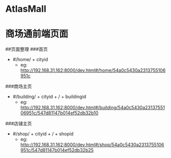 # AtlasMall
# 商场通前端页面

##页面整理
###首页
+ #/home/ + cityid
	+ eg: http://192.168.31.162:8000/dev.html#/home/54a0c5430a2313755106951c

###商场主页
+ #/building/ + cityid + / + buildingid
	+ eg: http://192.168.31.162:8000/dev.html#/building/54a0c5430a2313755106951c/547d81147b014ef52db32b10

###店铺主页
+ #/shop/ + cityid + / + shopid
	+ eg: http://192.168.31.162:8000/dev.html#/shop/54a0c5430a2313755106951c/547d81147b014ef52db32b25